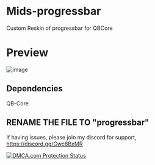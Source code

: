 # Mids-progressbar
Custom Reskin of progressbar for QBCore

# Preview

![image](https://user-images.githubusercontent.com/100185331/186033695-460f51f5-cb34-410d-b717-51f98ba7cd40.png)



## Dependencies

QB-Core

## RENAME THE FILE TO "progressbar"

If having issues, please join my discord for support, https://discord.gg/Gwc8BxMR


<a href="//www.dmca.com/Protection/Status.aspx?ID=9525d0ca-af03-4f45-b183-e7c734d4babf" title="DMCA.com Protection Status" class="dmca-badge"> <img src ="https://images.dmca.com/Badges/dmca_protected_sml_120n.png?ID=9525d0ca-af03-4f45-b183-e7c734d4babf"  alt="DMCA.com Protection Status" /></a>  <script src="https://images.dmca.com/Badges/DMCABadgeHelper.min.js"> </script>
